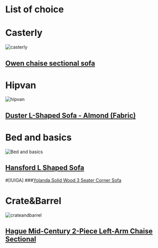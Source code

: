 # List of choice

# Casterly
![casterly](https://res.cloudinary.com/castlery/image/private/w_1000,f_auto,q_auto/b_rgb:F3F3F3,c_fit/v1623125915/crusader/variants/54000007-TL4002/Owen-Sofa-Sectional-Right-Hand-Facing-Pearl-Beige-Lifestyle-Crop.jpg)
## [Owen chaise sectional sofa](https://www.castlery.com/sg/products/owen-chaise-sectional-sofa-walnut)

# Hipvan
![hipvan](https://hipvan-images-production.imgix.net/product-images/4ea48b59-908c-4ad8-bdd7-9c7172156424/Helga--Duster-L-Shape-Sofa--Almond-(Fabric)-14.png?fm=jpg&auto=format%2Ccompress&cs=srgb&ar=1%3A1&fit=fill&bg=ffffff&ixlib=react-9.2.0)
## [Duster L-Shaped Sofa - Almond (Fabric)](https://www.hipvan.com/products/duster-l-shaped-sofa-almond-fabric)

# Bed and basics
![Bed and basics](https://cdn.bedandbasics.sg/media/catalog/product/cache/image/700x500/8dfaea894a221b45920cee25b236c3fe/h/a/hansford_l_shape_sofa-earth_green_1.jpg)
## [Hansford L Shaped Sofa](https://www.bedandbasics.sg/hansford-l-shaped-sofa.html)

#[IUIGA]
###[Yolanda Solid Wood 3 Seater Corner Sofa](https://www.iuiga.com/Furniture/Living-Room/Sofas/Yolanda-Solid-Wood-3-Seater-Corner-Sofa-4571-9964.html)

# Crate&Barrel
![crateandbarrel](https://cb.scene7.com/is/image/Crate/Hague2LAChsSectIvorySOSSS22/$web_pdp_main_carousel_high$/220505165916/hague-2-piece-left-arm-chaise-mid-century-sectional.jpg)
## [Hague Mid-Century 2-Piece Left-Arm Chaise Sectional](https://www.crateandbarrel.com/hague-mid-century-2-piece-left-arm-chaise-sectional/s488918)



